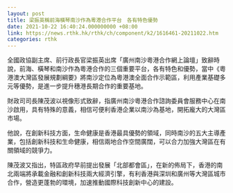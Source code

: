 ```yaml
---
layout: post
title: 梁振英稱前海橫琴南沙作為粵港合作平台　各有特色優勢
date: 2021-10-22 16:40:24.000000000 +08:00
link: https://news.rthk.hk/rthk/ch/component/k2/1616461-20211022.htm
categories: rthk
---
```


全國政協副主席、前行政長官梁振英出席「廣州南沙粵港合作網上論壇」致辭時說，前海、橫琴和南沙作為粵港合作的三個重要平台，各有特色和優勢，當中《粵港澳大灣區發展規劃綱要》將南沙定位為粵港澳全面合作示範區，利用產業基礎多元等優勢，是進一步提升穗港長期合作的重要基地。

財政司司長陳茂波以視像形式致辭，指廣州南沙粵港合作諮詢委員會服務中心在南沙啟用，具有特殊的意義，相信可便利香港企業以南沙為基地，開拓龐大的大灣區市場。

他說，在創新科技方面，生命健康是香港最具優勢的領域，同時南沙的五大主導產業，包括創新科技和生命健康，相信兩地合作空間廣闊，可以合力加強大灣區在有關領域的競爭力。

陳茂波又指出，特區政府早前提出發展「北部都會區」，在新的佈局下，香港的南北兩端將承載金融和創新科技兩大經濟引擎，有利香港與深圳和廣州等大灣區城市合作，營造更蓬勃的環境，加速推動國際科技創新中心的建設。

